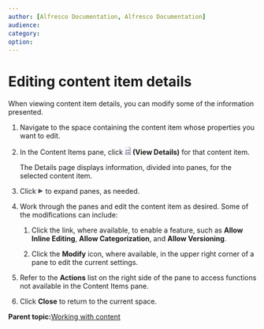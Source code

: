 ```yaml
---
author: [Alfresco Documentation, Alfresco Documentation]
audience: 
category: 
option: 
---
```


# Editing content item details

When viewing content item details, you can modify some of the information presented.

1.  Navigate to the space containing the content item whose properties you want to edit.

2.  In the Content Items pane, click ![View Details](../images/im-viewdetails.png) **\(View Details\)** for that content item.

    The Details page displays information, divided into panes, for the selected content item.

3.  Click ![Expand](../images/im-expand.png) to expand panes, as needed.

4.  Work through the panes and edit the content item as desired. Some of the modifications can include:

    1.  Click the link, where available, to enable a feature, such as **Allow Inline Editing**, **Allow Categorization**, and **Allow Versioning**.

    2.  Click the **Modify** icon, where available, in the upper right corner of a pane to edit the current settings.

5.  Refer to the **Actions** list on the right side of the pane to access functions not available in the Content Items pane.

6.  Click **Close** to return to the current space.


**Parent topic:**[Working with content](../concepts/cuh-content.md)

